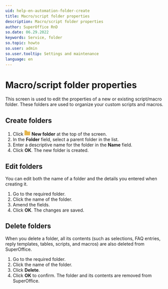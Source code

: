 ```yaml
---
uid: help-en-automation-folder-create
title: Macro/script folder properties
description: Macro/script folder properties
author: SuperOffice RnD
so.date: 06.29.2022
keywords: Service, folder
so.topic: howto
so.user: admin
so.user.tooltip: Settings and maintenance
language: en
---
```


# Macro/script folder properties

This screen is used to edit the properties of a new or existing script/macro folder. These folders are used to organize your custom scripts and macros.

## Create folders

1. Click ![icon][img1] **New folder** at the top of the screen.
2. In the **Folder** field, select a parent folder in the list.
3. Enter a descriptive name for the folder in the **Name** field.
4. Click **OK**. The new folder is created.

## Edit folders

You can edit both the name of a folder and the details you entered when creating it.

1. Go to the required folder.
2. Click the name of the folder.
3. Amend the fields.
4. Click **OK**. The changes are saved.

## Delete folders

When you delete a folder, all its contents (such as selections, FAQ entries, reply templates, tables, scripts, and macros) are also deleted from SuperOffice.

1. Go to the required folder.
2. Click the name of the folder.
3. Click **Delete**.
4. Click **OK** to confirm. The folder and its contents are removed from SuperOffice.

<!-- Referenced links -->

<!-- Referenced images -->
[img1]: ../../../../../common/icons/folder.png

